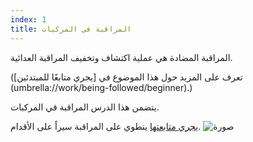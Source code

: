 ```yaml
---
index: 1
title: المراقبة في المركبات
---
```

المراقبة المضادة هي عملية اكتشاف وتخفيف المراقبة العدائية.

(تعرف على المزيد حول هذا الموضوع في [يجري متابعًا للمبتدئين] (umbrella://work/being-followed/beginner).)

يتضمن هذا الدرس المراقبة في المركبات.

[يجري متابعتها](umbrella://work/being-followed/advanced) ينطوي على المراقبة سيراً على الأقدام.
![صورة](surveillance4.png)
